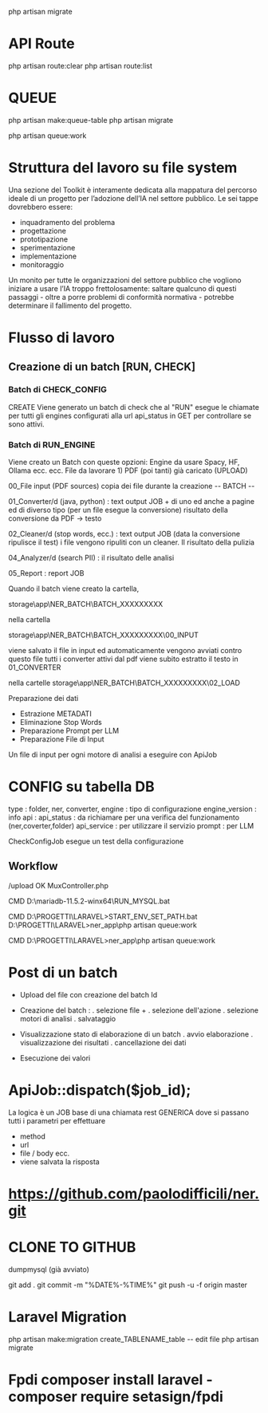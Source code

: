 
php artisan migrate

# API Route
php artisan route:clear
php artisan route:list


# QUEUE
php artisan make:queue-table
php artisan migrate

php artisan queue:work


# Struttura del lavoro su file system


Una sezione del Toolkit è interamente dedicata alla mappatura del percorso ideale di un progetto per l’adozione dell’IA nel settore pubblico. Le sei tappe dovrebbero essere:
- inquadramento del problema
- progettazione
- prototipazione
- sperimentazione
- implementazione
- monitoraggio

Un monito per tutte le organizzazioni del settore pubblico che vogliono iniziare a usare l’IA troppo frettolosamente: 
saltare qualcuno di questi passaggi - oltre a porre problemi di conformità normativa - 
potrebbe determinare il fallimento del progetto.

# Flusso di lavoro

## Creazione di un batch [RUN, CHECK]

### Batch di CHECK_CONFIG

CREATE Viene generato un batch di check che al "RUN" esegue le chiamate 
per tutti gli engines configurati alla url api_status in GET per 
controllare se sono attivi.


### Batch di RUN_ENGINE

Viene creato un Batch con queste opzioni:
Engine da usare Spacy, HF, Ollama ecc. ecc.
File da lavorare 1) PDF (poi tanti) già caricato (UPLOAD)


00_File input (PDF sources) copia dei file durante la creazione
-- BATCH --


01_Converter/d (java, python) : text output JOB + di uno ed anche a pagine ed di diverso tipo (per un file esegue la conversione) risultato della conversione da PDF -> testo


02_Cleaner/d (stop words, ecc.) : text output JOB (data la conversione ripulisce il test)
i file vengono ripuliti con un cleaner. Il risultato della pulizia


04_Analyzer/d (search PII) : il risultato delle analisi

05_Report : report JOB


Quando il batch viene creato la cartella,

storage\app\NER_BATCH\BATCH_XXXXXXXXX

nella cartella 

storage\app\NER_BATCH\BATCH_XXXXXXXXX\00_INPUT

viene salvato il file in input ed automaticamente
vengono avviati contro questo file tutti i converter
attivi dal pdf viene subito estratto il testo in 01_CONVERTER

nella cartelle storage\app\NER_BATCH\BATCH_XXXXXXXXX\02_LOAD

Preparazione dei dati 

- Estrazione METADATI
- Eliminazione Stop Words
- Preparazione Prompt per LLM
- Preparazione File di Input

Un file di input per ogni motore di analisi a eseguire con ApiJob



# CONFIG su tabella DB

type : folder, ner, converter,
engine : tipo di configurazione
engine_version : info
api : 
api_status : da richiamare per una verifica del funzionamento (ner,coverter,folder) 
api_service : per utilizzare il servizio
prompt : per LLM

CheckConfigJob esegue un test della configurazione


## Workflow

/upload OK MuxController.php


CMD
D:\mariadb-11.5.2-winx64\RUN_MYSQL.bat

CMD
D:\PROGETTI\LARAVEL>START_ENV_SET_PATH.bat
D:\PROGETTI\LARAVEL>ner_app\php artisan queue:work

CMD
D:\PROGETTI\LARAVEL>ner_app\php artisan queue:work


# Post di un batch
- Upload del file con creazione del batch Id
- Creazione del batch : 
      . selezione file + 
      . selezione dell'azione
      . selezione motori di analisi
      . salvataggio

- Visualizzazione stato di elaborazione di un batch 
    . avvio elaborazione
    . visualizzazione dei risultati
    . cancellazione dei dati
 
- Esecuzione dei valori

# ApiJob::dispatch($job_id);

La logica è un JOB base di una chiamata rest GENERICA dove si passano tutti i parametri per effettuare

- method
- url
- file / body ecc.
- viene salvata la risposta


# https://github.com/paolodifficili/ner.git

# CLONE TO GITHUB


dumpmysql (già avviato)

git add .
git commit -m "%DATE%-%TIME%"
git push -u -f origin master

# Laravel Migration
php artisan make:migration create_TABLENAME_table
-- edit file
php artisan migrate





# Fpdi composer install laravel  - composer require setasign/fpdi
